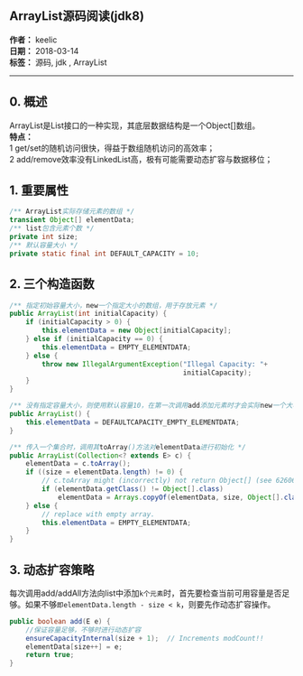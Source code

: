 ## ArrayList源码阅读(jdk8)

**作者：** keelic  
**日期：** 2018-03-14  
**标签：** 源码, jdk , ArrayList  

---

## 0. 概述
ArrayList是List接口的一种实现，其底层数据结构是一个Object[]数组。  
**特点：**  
1 get/set的随机访问很快，得益于数组随机访问的高效率；  
2 add/remove效率没有LinkedList高，极有可能需要动态扩容与数据移位；

## 1. 重要属性
```java
/** ArrayList实际存储元素的数组 */
transient Object[] elementData;
/** list包含元素个数 */
private int size;  
/** 默认容量大小 */
private static final int DEFAULT_CAPACITY = 10;
```

## 2. 三个构造函数
```java
/** 指定初始容量大小，new一个指定大小的数组，用于存放元素 */
public ArrayList(int initialCapacity) {
    if (initialCapacity > 0) {
        this.elementData = new Object[initialCapacity];
    } else if (initialCapacity == 0) {
        this.elementData = EMPTY_ELEMENTDATA;
    } else {
        throw new IllegalArgumentException("Illegal Capacity: "+
                                           initialCapacity);
    }
}

/** 没有指定容量大小，则使用默认容量10，在第一次调用add添加元素时才会实际new一个大小为10的数组 */
public ArrayList() {
    this.elementData = DEFAULTCAPACITY_EMPTY_ELEMENTDATA;
}

/** 传入一个集合时，调用其toArray()方法对elementData进行初始化 */
public ArrayList(Collection<? extends E> c) {
    elementData = c.toArray();
    if ((size = elementData.length) != 0) {
        // c.toArray might (incorrectly) not return Object[] (see 6260652)
        if (elementData.getClass() != Object[].class)
            elementData = Arrays.copyOf(elementData, size, Object[].class);
    } else {
        // replace with empty array.
        this.elementData = EMPTY_ELEMENTDATA;
    }
}
```

## 3. 动态扩容策略
每次调用add/addAll方法向list中添加`k个元素`时，首先要检查当前可用容量是否足够。如果不够`即elementData.length - size < k`，则要先作动态扩容操作。
```java
public boolean add(E e) {
    //保证容量足够，不够时进行动态扩容
    ensureCapacityInternal(size + 1);  // Increments modCount!!
    elementData[size++] = e;
    return true;
}
```
